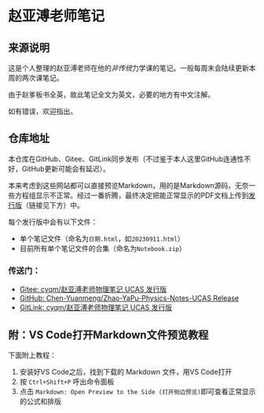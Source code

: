 # 赵亚溥老师笔记

## 来源说明

这是个人整理的赵亚溥老师在他的*非传统*力学课的笔记。一般每周末会陆续更新本周的两次课笔记。

由于赵爹板书全英，故此笔记全文为英文，必要的地方有中文注解。

如有错误，欢迎指出。

## 仓库地址

本仓库在GitHub、Gitee、GitLink同步发布（不过鉴于本人这里GitHub连通性不好，GitHub更新可能会有延迟）。

本来考虑到这些网站都可以直接预览Markdown，用的是Markdown源码，无奈一些方程组显示不正常。经过一番折腾，最终决定把能正常显示的PDF文档上传到[发行版](#传送门)（链接见下方）中。

每个发行版中会有以下文件：
- 单个笔记文件（命名为`日期.html`，如`20230911.html`）
- 目前所有单个笔记文件的合集（命名为`Notebook.zip`）

### 传送门：
- [Gitee: cyqm/赵亚溥老师物理笔记 UCAS 发行版](https://gitee.com/cyqm_zz/zhao-ya-pu-physics-notes-ucas/releases)
- [GitHub: Chen-Yuanmeng/Zhao-YaPu-Physics-Notes-UCAS Release](https://github.com/Chen-Yuanmeng/Zhao-YaPu-Physics-Notes-UCAS/releases)
- [GitLink: cyqm/赵亚溥老师物理笔记 UCAS 发行版](https://www.gitlink.org.cn/cyqm/Zhao-YaPu-Physics-Notes-UCAS/releases)

## 附：VS Code打开Markdown文件预览教程
下面附上教程：

1. 安装好VS Code之后，找到下载的 Markdown 文件，用VS Code打开
2. 按 `Ctrl+Shift+P` 呼出命令面板
3. 点击 `Markdown: Open Preview to the Side (打开侧边预览)`即可查看正常显示的公式和排版